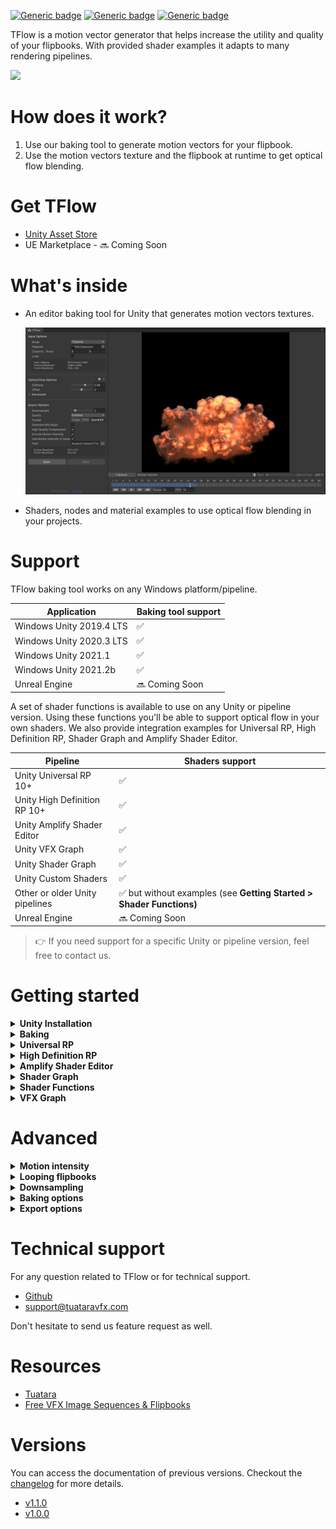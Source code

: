 [![Generic badge](https://img.shields.io/badge/Demo-blue.svg)](https://tflow-demo.tuataragames.com/)
[![Generic badge](https://img.shields.io/badge/Version-1.1.1-green.svg)](Changelog.md)
[![Generic badge](https://img.shields.io/badge/Unity_asset_store-gray.svg)](https://u3d.as/2F5t)

TFlow is a motion vector generator that helps increase the utility and quality of your flipbooks. With provided shader examples it adapts to many rendering pipelines.

![](https://i.imgur.com/G0HDxbH.gif)

# How does it work?

1. Use our baking tool to generate motion vectors for your flipbook.
2. Use the motion vectors texture and the flipbook at runtime to get optical flow blending.

# Get TFlow

- [Unity Asset Store](https://u3d.as/2F5t)
- UE Marketplace - 🔜 Coming Soon

# What's inside

- An editor baking tool for Unity that generates motion vectors textures.

  ![](img/tool.jpg)

- Shaders, nodes and material examples to use optical flow blending in your projects.

# Support

TFlow baking tool works on any Windows platform/pipeline.

| Application                 | Baking tool support |
|-------                      |-------|
| Windows Unity 2019.4 LTS    |  ✅  |
| Windows Unity 2020.3 LTS    |  ✅  |
| Windows Unity 2021.1        |  ✅  |
| Windows Unity 2021.2b       |  ✅  |
| Unreal Engine       |  🔜 Coming Soon  |

A set of shader functions is available to use on any Unity or pipeline version. Using these functions you'll be able to support optical flow in your own shaders.
We also provide integration examples for Universal RP, High Definition RP, Shader Graph and Amplify Shader Editor.

| Pipeline            | Shaders support |
|-------              |-------|
| Unity Universal RP 10+       |  ✅ |
| Unity High Definition RP 10+      |  ✅  |
| Unity Amplify Shader Editor       |  ✅  |
| Unity VFX Graph     |  ✅ |
| Unity Shader Graph  |  ✅ |
| Unity Custom Shaders  |  ✅ |
| Other or older Unity pipelines | ✅ but without examples (see **Getting Started > Shader Functions)**  | 
| Unreal Engine       |  🔜 Coming Soon  |

> 👉 If you need support for a specific Unity or pipeline version, feel free to contact us.

# Getting started

<details>
  <summary><strong>Unity Installation</strong></summary>

- Download TFlow package for Unity. See [Get TFlow](#get-tflow).
- Import the package in your Unity project

</details>
<details>
<summary><strong>Baking</strong></summary>

- Open the tool `Window > Tuatara > TFlow` or right click on your flipbook `Tuatara > Open TFlow`.
- Drop your flipbook in the texture field and fill in the size
- Check *Loop* if your sequence is supposed to loop

> 💡 The column and row count will be filled automatically if the size is included in the file name like "*COLUMSxROWS*".

![baking_01](img/unity_baking_01.jpg)

- Press *Bake* and *Save As*.

For more details, check the [Advanced](#advanced) chapter.
</details>

<details>
  <summary><strong>Universal RP</strong></summary>

Extract **Universal RP** package located in `TFlow/Runtime/Examples` folder.
Open **Universal RP** scene located in `TFlow/Runtime/Examples/Universal RP` folder.

**1. Particle System Shaders**
 
We have added optical flow behaviors in our own version of Unity Universal RP particle shaders. You can use them in your materials by selecting one of these:

    Universal Render Pipeline/Particles/Optical Flow/Lit
    Universal Render Pipeline/Particles/Optical Flow/Simple Lit
    Universal Render Pipeline/Particles/Optical Flow/Unlit

To enable optical flow behaviors, you must enable **Flip-Book Blending** and **Optical Flow Blending** and fill the properties correctly.

 1. **Motion Vector** - The texture computed using TFlow baker.
 2. **Columns and Rows** - The related frame count of your flipbook.
 3. **Motion Intensity Encoded** - Did you encode the intensity in the Motion Vector texture ?
 4. **Motion Intensity** - If the value is not encoded in the texture then use the value contained in the texture file name (Ex: *8x8_Explosion_MotionVectors_Intensity-0371* fill **0.0371**). You can also get the value in the clipboard by right clicking on the texture (see **Motion Intensity** section).

![](img/urp_particle_material.png)
  
**2. Example Shader**
  
We provide a shader example made with **Shader Graph** to illustrate the usage of the custom nodes. This shader can be selected in `Tuatara/OpticalFlow`.
For more detailed explanation of shader creation with optical flow behaviors using **Shader Graph**, see **Shader Graph** section.

**3. Shader Functions**
  
We provide a set of functions that you can use in custom shaders or in any node base shader authoring tool.
For more informations about those functions, see **Shader Functions** section.

**4. VFX Graph**
  
We provide a VFX Graph example. By using the VFX Graph without any custom shader, optical flow works out of the box with **Uv Mode** set to **Flipbook Motion Blend**.
For more informations about these functions, see **VFX Graph** section. 
</details>

<details>
  <summary><strong>High Definition RP</strong></summary>
  
Extract **High Definition RP** package located in `TFlow/Runtime/Examples` folder.
Open **High Definition RP** scene located in `TFlow/Runtime/Examples/High Definition RP` folder.

**1. Particle System Shader**
 
We provide an unlit particle system compatible shader, it can be selected in `Tuatara/HDRP/UnlitParticleSystemOpticalFlow`.
Here are the properties associated with the optical flow behaviors.

 1. **Columns and Rows** - The related frame count of your flipbook.
 2. **Motion Vector Intensity Is Encoded** - Did you encode the intensity in the Motion Vector texture ?
 3. **Motion Intensity** - If the value is not encoded in the texture then use the value contained in the texture file name (Ex: *8x8_Explosion_MotionVectors_Intensity-0371* fill **0.0371**). You can also get the value in the clipboard by right clicking on the texture (see **Motion Intensity** section).
  
![](img/hdrp_particle_material.png)

**2. Example Shader**
  
We provide a shader example made with **Shader Graph** to illustrate the usage of the custom nodes. This shader can be selected in `Tuatara/HDRP/UnlitOpticalFlow`.
For more detailed explanation of shader creation with optical flow behaviors using **Shader Graph**, see **Shader Graph** section.

**3. Shader Functions**
  
We provide a set of functions that you can use in custom shaders or in any node base shader authoring tool.
For more informations about those functions, see **Shader Functions** section.

**4. VFX Graph**
  
We provide a VFX Graph example. By using the VFX Graph without any custom shader, optical flow works out of the box with **Uv Mode** set to **Flipbook Motion Blend**.
For more informations about those functions, see **VFX Graph** section.
</details>

<details>
  <summary><strong>Amplify Shader Editor</strong></summary>
  
Extract **AmplifyShaderEditor** package located in `TFlow/Runtime/Examples` folder.
Open **AmplifyShaderEditor** scene located in `TFlow/Runtime/Examples/AmplifyShaderEditor` folder.

You will find a shader example and several shader functions. These shader functions have several pruposes.
  
- **Frame UV** - Outputs a frame subUV based on flipbook properties (columns and rows) and current frame. This can be used to drive a flipbook based animation.
- **Optical Flow UV Animation** - Outputs current frame subUV, next frame subUV and a blending factor between current and next frame. This can be used to drive a flipbook based animation with frame blending.
- **Optical Flow Compute Motion UV** - Outputs current frame subUV and next frame subUV with taking motion vector and flipbook properties into account.
**Optical Flow** - Outputs optical flow blending result of the current and next frames from flipbook and its properties.

  ![](img/amplify.png)
  
The example shader uses two functions to compute optical flow blending.

- **Optical Flow UV Animation** : Computes the subUV and a blending factor based on the current time in the flipbook animation.
- **Optical Flow** : Applies motion vector values onto the previously computed subUV and blends the two current and next frames using the blending factor. 
</details>

<details>
  <summary><strong>Shader Graph</strong></summary>
  
The **Shader Graph** examples provided in the **High Definition RP** and **Universal RP** packages are using several Sub Graphs to compute optical flow blending. Those Sub Graphs are located in the `TFlow/Runtime/Examples/Shader Graph`.

- **Frame UV** - Outputs a frame subUV based on flipbook properties (columns and rows) and current frame. This can be used to drive a flipbook based animation.
- **Optical Flow UV Animation** - Outputs current frame subUV, next frame subUV and a blending factor between current and next frame. This can be used to drive a flipbook based animation with frame blending.
- **Optical Flow Compute Motion UV** - Outputs current frame subUV and next frame subUV with taking motion vector and flipbook properties into account.
**Optical Flow** - Outputs optical flow blending result of the current and next frames from flipbook and its properties.

    ![](img/shader_graph.png)
  
The example shaders mainly use these two functions to compute optical flow blending.

- **Optical Flow UV Animation** : Computes the subUV and a blending factor based on the current time in the flipbook animation.
- **Optical Flow** : applies motion vectors values onto the previously computed subUV and blend the two current and next frames using the blending factor. 
</details>

<details>
  <summary><strong>Shader Functions</strong></summary>
  
This is the core of the package. With these function, you'll be able to handle optical flow in any type of shader or pipeline.
You can find all the functions in the **OpticalFlowCommon.hlsl** file located in the `TFlow/Runtime/Shaders` folder.
- **FrameUV_float** - Outputs a frame subUV based on flipbook properties (columns and rows) and current frame. This can be used to drive a flipbook based animation.
- **OpticalFlowUVAnimation_float** - Outputs current frame subUV, next frame subUV and a blending factor between current and next frame. This can be used to drive a flipbook based animation with frame blending.
- **OpticalFlowComputeMotionUV_float** - Outputs current frame subUV and next frame subUV with taking motion vector and flipbook properties into account.

Here is some pseudo code to use these functions.

    float2 uv = texcoord0;
    float time = 14.5;
    float columns = 8;
    float rows = 8;
    
    float2 uvCurrentFrame, uvNextFrame;
    float blendFactor;
    OpticalFlowUVAnimation_float(uv, columns, rows, uvCurrentFrame, uvNextFrame, blendFactor);
    
    float4 currentMotionVectors = tex2D(motionVectorsMap, uvCurrentFrame);
    float2 nextMotionVectors = tex2D(motionVectorsMap, uvNextFrame);
    float isEncoded = 0.0;
    float intensity = 0.0371;
    
    float2 currentFrameMotionUV, nextFrameMotionUV;
    OpticalFlowComputeMotionUV_float(	uvCurrentFrame, uvNextFrame,
    					currentMotionVectors, nextMotionVectors, isEncoded, intensity,
    					columns, rows, blendFactor,
    					currentFrameMotionUV, nextFrameMotionUV);
    
    float4 currentMotionVectors = tex2D(flipbookTex, currentFrameMotionUV);
    float4 nextMotionVectors = tex2D(flipbookTex, nextFrameMotionUV);
    float4 color = lerp(currentMotionVectors, nextMotionVectors, blendFactor);

</details>

<details>
  <summary><strong>VFX Graph</strong></summary>
  
We provide simple VFX Graph examples in the **High Definition RP** and **Universal RP** packages that are using default shader output nodes.
To enable optical flow blending behaviors, you need to set **Uv Mode** as **Flipbook Motion Blend** and provide the computed motion vector map. You can set the **The Motion Vector Scale** manually or get its value using the texture just like in the examples.
  
  ![](img/vfx_graph.png)
  
</details>

# Advanced

<details>
  <summary><strong>Motion intensity</strong></summary>
  
  The motion intensity defines how the motion vector texture should influence the blending. It's needed at runtime because the Motion Vector texture is normalized and needs to be transformed before being used.
  By default, the motion intensity is in the file name and encoded in the blue and alpha channels. We only keep track of the fractional part of the intensity number (with and intensity of **0.0371** the file name would be *8x8_Explosion_MotionVectors_Intensity-**0371***).

  Storing the motion intensity in two places allows to have a motion vectors texture that can be used in any pipeline.

  If you choose to name the texture differently, you can always get the motion texture by right clicking *Tuatara > Copy Motion Intensity into clipboard*.

  ![](img/encoded_motion_intensity.jpg)
  ![](img/encoded_motion_intensity_log.jpg)

</details>

<details>
  <summary><strong>Looping flipbooks</strong></summary>

![](img/looping.jpg)

If your flipbook animation is supposed to loop, enable the *Loop* checkbox so that the last frame blends with the first frame.
Otherwise, the last frame fades out.

</details>

<details>
  <summary><strong>Downsampling</strong></summary>

![](img/downsample.jpg)

- Input Downsample (red)

  Increase this value to reduce the input size before generating motion vectors. This will increase the processing speed and reduce the overall quality. 
  We recommend increasing this value only if the input size is higher than 2048x2048.

- Output Downsample (green)

  Increase this value as much as possible to get the smallest motion vectors texture and thus save runtime performance.
  Don't increase it if the blending looks worse.
  Changing this doesn't affect the processing speed.

</details>

<details>
  <summary><strong>Baking options</strong></summary>

![](img/optical_flow_options.jpg)

- **Softness** 

  Use a small value to detect fine detail/slow motion and a larger value for fast motion. 
  Using a larger value slows down the baking process.
  This setting is a simplification of *Search size* in *Advanced* settings. 

- **Offset**

  Play with this value if the blending doesn't look correct.
  Most of the time, there is no need to change it and you can leave it at 0.
  This setting will offset *Motion intensity* in *Advanced* settings. 
  It doesn't affect the motion vectors, only the blending.

- **Input downsample**

  See **Advanced > Downsampling**.

- **Custom settings**

  When enabled, you get full control over *Motion Intensity* and *Search Size*. These settings are not designed to be used manually.

- **Motion intensity**

  Controls the motion vectors intensity in the blending process.
  With a value of 0, you can preview what the blending looks like without motion vectors, just a regular blending.
  This setting doesn't affect the motion vectors, only the blending.

- **Search size**

  TFlow uses the *Farneback Optical Flow* algorithm to generate motion vectors and the *Search Size* is the most important setting.
  Use a small value to detect fine detail/slow motion and a larger value for fast motion. 
  Using a larger value slows down the baking process.
  It's in pixel space.

</details>

<details>
  <summary><strong>Export options</strong></summary>

![](img/export.jpg)

- **Downsample**

  See **Advanced > Downsampling** .

- **Encode Motion Intensity**

  Save the motion intensity value (from *Optical flow options > Advanced*) into the blue and alpha channels.
  This value is required at runtime for blending. See **Advanced > Motion intensity**.

- **Quality**

  Save the texture as 32bit per channel float [0, 1] or 8bit per channel [0, 255].
  Always choose Extreme quality unless you have strong size/performance constraints (such as Android platform). 
  
  Using Extreme on a platform that doesn't support float textures will not work, blending will be incorrect.  

- **Generate Mip Maps**

  Enable this to generate mip maps. 
  You can always change this afterwards in the texture import settings.

- **High quality compression**

  Always enable this if your platform supports it, it's non destructive compression. 
  You can always change this afterwards in the texture import settings.

</details>

# Technical support

For any question related to TFlow or for technical support.
- [Github](https://github.com/Tuatara-VFX/TFlow/issues)
- <support@tuataravfx.com>

Don't hesitate to send us feature request as well.

# Resources

- [Tuatara](https://tuataragames.com/)
- [Free VFX Image Sequences & Flipbooks](https://blog.unity.com/technology/free-vfx-image-sequences-flipbooks)

# Versions

You can access the documentation of previous versions. 
Checkout the [changelog](Changelog.md) for more details.

- [v1.1.0](https://github.com/Tuatara-VFX/TFlow/tree/v1.1.0)
- [v1.0.0](https://github.com/Tuatara-VFX/TFlow/tree/v1.0.0)
